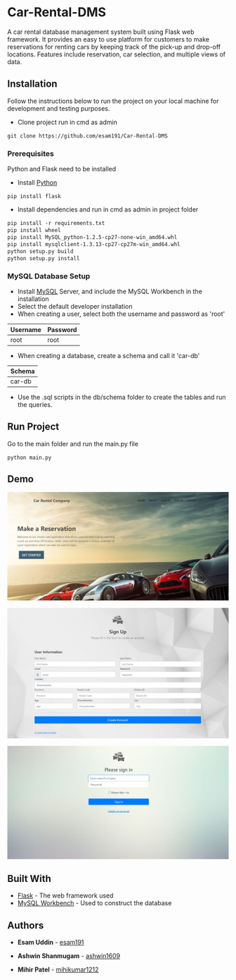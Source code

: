 # Car-Rental-DMS

A car rental database management system built using Flask web framework. It provides an easy to use platform for customers to make reservations for renting cars by keeping track of the pick-up and drop-off locations. Features include reservation, car selection, and multiple views of data.

## Installation

Follow the instructions below to run the project on your local machine for development and testing purposes. 

- Clone project run in cmd as admin
```
git clone https://github.com/esam191/Car-Rental-DMS
```

### Prerequisites

Python and Flask need to be installed 

- Install [Python](https://www.python.org/downloads/release/python-390/)
```
pip install flask
```
- Install dependencies and run in cmd as admin in project folder

```
pip install -r requirements.txt
pip install wheel
pip install MySQL_python-1.2.5-cp27-none-win_amd64.whl
pip install mysqlclient-1.3.13-cp27-cp27m-win_amd64.whl
python setup.py build
python setup.py install
```

### MySQL Database Setup

- Install [MySQL](https://dev.mysql.com/downloads/mysql/) Server, and include the MySQL Workbench in the installation
- Select the default developer installation
- When creating a user, select both the username and password as 'root'

| Username           | Password  |
| ------------- | ----- |
| root | root |

- When creating a database, create a schema and call it 'car-db'

| Schema      |     
| ------------- | 
| car-db | 

- Use the .sql scripts in the db/schema folder to create the tables and run the queries.

## Run Project

Go to the main folder and run the main.py file
```
python main.py
```

## Demo

![Alt text](/main/static/img/home.JPG?raw=true "Home Page")

![Alt text](/main/static/img/signup.JPG?raw=true "Sign Up Page")

![Alt text](/main/static/img/login.JPG?raw=true "Login Page")

## Built With

* [Flask](https://flask.palletsprojects.com/en/1.1.x/) - The web framework used
* [MySQL Workbench](https://www.mysql.com/products/workbench/) - Used to construct the database

## Authors

* **Esam Uddin** - [esam191](https://github.com/esam191)

* **Ashwin Shanmugam** - [ashwin1609](https://github.com/ashwin1609)

* **Mihir Patel** - [mihikumar1212](https://github.com/mihikumar1212)


